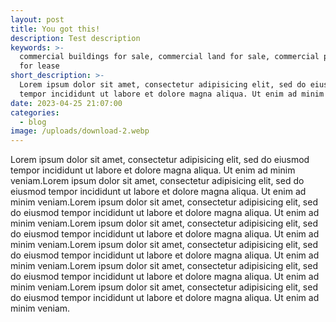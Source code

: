 ```yaml
---
layout: post
title: You got this!
description: Test description
keywords: >-
  commercial buildings for sale, commercial land for sale, commercial property
  for lease
short_description: >-
  Lorem ipsum dolor sit amet, consectetur adipisicing elit, sed do eiusmod
  tempor incididunt ut labore et dolore magna aliqua. Ut enim ad minim veniam.
date: 2023-04-25 21:07:00
categories:
  - blog
image: /uploads/download-2.webp
---
```

Lorem ipsum dolor sit amet, consectetur adipisicing elit, sed do eiusmod tempor incididunt ut labore et dolore magna aliqua. Ut enim ad minim veniam.Lorem ipsum dolor sit amet, consectetur adipisicing elit, sed do eiusmod tempor incididunt ut labore et dolore magna aliqua. Ut enim ad minim veniam.Lorem ipsum dolor sit amet, consectetur adipisicing elit, sed do eiusmod tempor incididunt ut labore et dolore magna aliqua. Ut enim ad minim veniam.Lorem ipsum dolor sit amet, consectetur adipisicing elit, sed do eiusmod tempor incididunt ut labore et dolore magna aliqua. Ut enim ad minim veniam.Lorem ipsum dolor sit amet, consectetur adipisicing elit, sed do eiusmod tempor incididunt ut labore et dolore magna aliqua. Ut enim ad minim veniam.Lorem ipsum dolor sit amet, consectetur adipisicing elit, sed do eiusmod tempor incididunt ut labore et dolore magna aliqua. Ut enim ad minim veniam.Lorem ipsum dolor sit amet, consectetur adipisicing elit, sed do eiusmod tempor incididunt ut labore et dolore magna aliqua. Ut enim ad minim veniam.